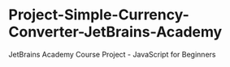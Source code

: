 # Project-Simple-Currency-Converter-JetBrains-Academy
JetBrains Academy Course Project - JavaScript for Beginners
